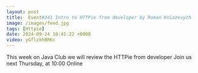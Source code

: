 ```yaml
---
layout: post
title:  Event#341 Intro to HTTPie from developer by Roman Kniazevych
image: /images/feed.jpg
tags: [Httpie]
date: 2024-09-24 10:41:22 +0000
video: yGflzkhBRKc
---
```


This week on Java Club we will review the HTTPie from developer
Join us next Thursday, at 10:00 Online
